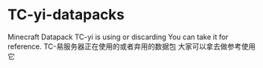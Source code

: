 # TC-yi-datapacks
Minecraft Datapack TC-yi is using or discarding
You can take it for reference.
TC-易服务器正在使用的或者弃用的数据包
大家可以拿去做参考使用它
